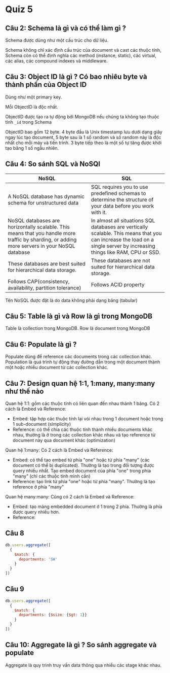 # Quiz 5

## Câu 2: Schema là gì và có thể làm gì ?

Schema được dùng như một cấu trúc cho dữ liệu.

Schema không chỉ xác định cấu trúc của document và cast các thuộc tính, Schema còn có thể định nghĩa các method (instance, static), các virtual, các alias, các compound indexes và middleware.

## Câu 3: Object ID là gì ? Có bao nhiêu byte và thành phần của Object ID

Dùng như một primary key.

Mỗi ObjectID là độc nhất.

ObjectID được tạo ra tự động bởi MongoDB nếu chúng ta không tạo thuộc tính `_id` trong Schema

ObjectID bao gồm 12 byte. 4 byte đầu là Unix timestamp lưu dưới dạng giây ngay lúc tạo document, 5 byte sau là 1 số random và số random này là độc nhất cho mỗi máy và tiến trình. 3 byte tiếp theo là một số tự tăng được khởi tạo bằng 1 số ngẫu nhiên.

## Câu 4: So sánh SQL và NoSQl

|NoSQL| SQL|
|-----|-----|
|A NoSQL database has dynamic schema for unstructured data| SQL requires you to use predefined schemas to determine the structure of your data before you work with it.|
| NoSQL databases are horizontally scalable. This means that you handle more traffic by sharding, or adding more servers in your NoSQL database | In almost all situations SQL databases are vertically scalable. This means that you can increase the load on a single server by increasing things like RAM, CPU or SSD.|
| These databases are best suited for hierarchical data storage.| These databases are not suited for hierarchical data storage.|
| Follows CAP(consistency, availability, partition tolerance) |Follows ACID property|

Tên NoSQL được đặt là do data không phải dạng bảng (tabular)

## Câu 5: Table là gì và Row là gì trong MongoDB

Table là collection trong MongoDB. Row là document trong MongoDB

## Câu 6: Populate là gì ?

Populate dùng để reference các documents trong các collection khác. Population là quá trình tự động thay đường dẫn trong một document thành một hoặc nhiều document từ các collection khác.

## Câu 7: Design quan hệ 1:1, 1:many, many:many như thế nào

Quan hệ 1:1: gồm các thuộc tính có liên quan đến nhau thành 1 bảng. Có 2 cách là Embed và Reference:

* Embed: tập hợp các thuộc tính lại vói nhau trong 1 document hoặc trong 1 sub-document (simplicity)
* Reference: có thể chia các thuộc tính thành nhiều documents khác nhau, thường là ở trong các collection khác nhau và tạo reference từ document này qua document khác (optimization)

Quan hệ 1:many: Có 2 cách là Embed và Reference:

* Embed: có thể tạo embed từ phía "one" hoặc từ phía "many" (các document có thể bị duplicated). Thường là tạo trong đối tượng được query nhiều nhất. Tạo embed document của phía "one" trong phía "many" (chỉ các thuộc tính mình cần)
* Reference: tạo link từ phía "one" hoặc từ phía "many". Thường là tạo reference ở phía "many"

Quan hệ many:many: Cũng có 2 cách là Embed và Reference:

* Embed: tạo mảng embedded document ở 1 trong 2 phía. Thường là phía được query nhiều hơn.
* Reference:

## Câu 8

```js
db.users.aggregate([
  {
    $match: {
      departments: 'SW'
    }
  }
])
```

## Câu 9

```js
db.users.aggregate([
  {
    $match: {
      departments: {$size: {$gt: 1}}
    }
  }
])
```

## Câu 10: Aggregate là gì ? So sánh aggregate và populate

Aggregate là quy trình truy vấn data thông qua nhiều các stage khác nhau.
